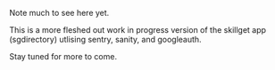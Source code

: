 Note much to see here yet. 

This is a more fleshed out work in progress version of the skillget app (sgdirectory) utlising sentry, sanity, and googleauth. 

Stay tuned for more to come. 
